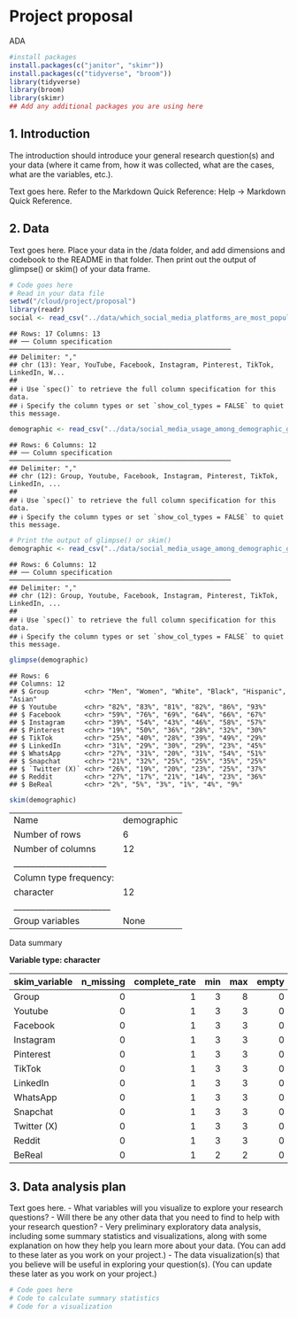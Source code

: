 Project proposal
================
ADA

``` r
#install packages 
install.packages(c("janitor", "skimr"))
install.packages(c("tidyverse", "broom"))
library(tidyverse)
library(broom)
library(skimr)
## Add any additional packages you are using here
```

## 1. Introduction

The introduction should introduce your general research question(s) and
your data (where it came from, how it was collected, what are the cases,
what are the variables, etc.).

Text goes here. Refer to the Markdown Quick Reference: Help -\> Markdown
Quick Reference.

## 2. Data

Text goes here. Place your data in the /data folder, and add dimensions
and codebook to the README in that folder. Then print out the output of
glimpse() or skim() of your data frame.

``` r
# Code goes here
# Read in your data file
setwd("/cloud/project/proposal")
library(readr)
social <- read_csv("../data/which_social_media_platforms_are_most_popular_data_2024-11-13.csv", skip = 2, n_max = 17)
```

    ## Rows: 17 Columns: 13
    ## ── Column specification ────────────────────────────────────────────────────────
    ## Delimiter: ","
    ## chr (13): Year, YouTube, Facebook, Instagram, Pinterest, TikTok, LinkedIn, W...
    ## 
    ## ℹ Use `spec()` to retrieve the full column specification for this data.
    ## ℹ Specify the column types or set `show_col_types = FALSE` to quiet this message.

``` r
demographic <- read_csv("../data/social_media_usage_among_demographic_groups - Sheet1 (1).csv", skip = 1)
```

    ## Rows: 6 Columns: 12
    ## ── Column specification ────────────────────────────────────────────────────────
    ## Delimiter: ","
    ## chr (12): Group, Youtube, Facebook, Instagram, Pinterest, TikTok, LinkedIn, ...
    ## 
    ## ℹ Use `spec()` to retrieve the full column specification for this data.
    ## ℹ Specify the column types or set `show_col_types = FALSE` to quiet this message.

``` r
# Print the output of glimpse() or skim()
demographic <- read_csv("../data/social_media_usage_among_demographic_groups - Sheet1 (1).csv", skip = 1)
```

    ## Rows: 6 Columns: 12
    ## ── Column specification ────────────────────────────────────────────────────────
    ## Delimiter: ","
    ## chr (12): Group, Youtube, Facebook, Instagram, Pinterest, TikTok, LinkedIn, ...
    ## 
    ## ℹ Use `spec()` to retrieve the full column specification for this data.
    ## ℹ Specify the column types or set `show_col_types = FALSE` to quiet this message.

``` r
glimpse(demographic)
```

    ## Rows: 6
    ## Columns: 12
    ## $ Group         <chr> "Men", "Women", "White", "Black", "Hispanic", "Asian"
    ## $ Youtube       <chr> "82%", "83%", "81%", "82%", "86%", "93%"
    ## $ Facebook      <chr> "59%", "76%", "69%", "64%", "66%", "67%"
    ## $ Instagram     <chr> "39%", "54%", "43%", "46%", "58%", "57%"
    ## $ Pinterest     <chr> "19%", "50%", "36%", "28%", "32%", "30%"
    ## $ TikTok        <chr> "25%", "40%", "28%", "39%", "49%", "29%"
    ## $ LinkedIn      <chr> "31%", "29%", "30%", "29%", "23%", "45%"
    ## $ WhatsApp      <chr> "27%", "31%", "20%", "31%", "54%", "51%"
    ## $ Snapchat      <chr> "21%", "32%", "25%", "25%", "35%", "25%"
    ## $ `Twitter (X)` <chr> "26%", "19%", "20%", "23%", "25%", "37%"
    ## $ Reddit        <chr> "27%", "17%", "21%", "14%", "23%", "36%"
    ## $ BeReal        <chr> "2%", "5%", "3%", "1%", "4%", "9%"

``` r
skim(demographic)
```

|                                                  |             |
|:-------------------------------------------------|:------------|
| Name                                             | demographic |
| Number of rows                                   | 6           |
| Number of columns                                | 12          |
| \_\_\_\_\_\_\_\_\_\_\_\_\_\_\_\_\_\_\_\_\_\_\_   |             |
| Column type frequency:                           |             |
| character                                        | 12          |
| \_\_\_\_\_\_\_\_\_\_\_\_\_\_\_\_\_\_\_\_\_\_\_\_ |             |
| Group variables                                  | None        |

Data summary

**Variable type: character**

| skim_variable | n_missing | complete_rate | min | max | empty | n_unique | whitespace |
|:--------------|----------:|--------------:|----:|----:|------:|---------:|-----------:|
| Group         |         0 |             1 |   3 |   8 |     0 |        6 |          0 |
| Youtube       |         0 |             1 |   3 |   3 |     0 |        5 |          0 |
| Facebook      |         0 |             1 |   3 |   3 |     0 |        6 |          0 |
| Instagram     |         0 |             1 |   3 |   3 |     0 |        6 |          0 |
| Pinterest     |         0 |             1 |   3 |   3 |     0 |        6 |          0 |
| TikTok        |         0 |             1 |   3 |   3 |     0 |        6 |          0 |
| LinkedIn      |         0 |             1 |   3 |   3 |     0 |        5 |          0 |
| WhatsApp      |         0 |             1 |   3 |   3 |     0 |        5 |          0 |
| Snapchat      |         0 |             1 |   3 |   3 |     0 |        4 |          0 |
| Twitter (X)   |         0 |             1 |   3 |   3 |     0 |        6 |          0 |
| Reddit        |         0 |             1 |   3 |   3 |     0 |        6 |          0 |
| BeReal        |         0 |             1 |   2 |   2 |     0 |        6 |          0 |

## 3. Data analysis plan

Text goes here. - What variables will you visualize to explore your
research questions? - Will there be any other data that you need to find
to help with your research question? - Very preliminary exploratory data
analysis, including some summary statistics and visualizations, along
with some explanation on how they help you learn more about your data.
(You can add to these later as you work on your project.) - The data
visualization(s) that you believe will be useful in exploring your
question(s). (You can update these later as you work on your project.)

``` r
# Code goes here
# Code to calculate summary statistics
# Code for a visualization
```
